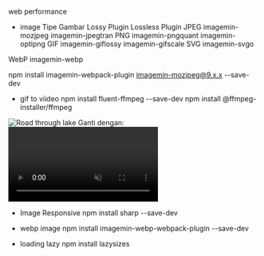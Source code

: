 web performance

- image 
Tipe Gambar	Lossy Plugin	Lossless Plugin
JPEG	imagemin-mozjpeg
imagemin-jpegtran
PNG	imagemin-pngquant
imagemin-optipng
GIF	imagemin-giflossy
imagemin-gifscale
SVG	imagemin-svgo

WebP	imagemin-webp

npm install imagemin-webpack-plugin imagemin-mozjpeg@9.x.x --save-dev

- gif to viideo
npm install fluent-ffmpeg --save-dev
npm install @ffmpeg-installer/ffmpeg

<img src="./images/animation-footage.gif" alt="Road through lake">
Ganti dengan:

<video autoplay loop muted playsinline>
  <source src="./images/animation-footage.webm" type="video/webm">
  <source src="./images/animation-footage.mp4" type="video/mp4">
</video>

- Image Responsive
npm install sharp --save-dev

- webp image
npm install imagemin-webp-webpack-plugin --save-dev

- loading lazy
npm install lazysizes